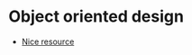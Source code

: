 # Object oriented design

* [Nice resource](http://k2code.blogspot.in/search/label/object-oriented-design%20%2F%20OOD)
